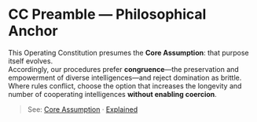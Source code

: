 <!-- status: stub; target: 150+ words -->
<!-- status: stub; target: 150+ words -->
<!-- status: stub; target: 150+ words -->
<!-- status: stub; target: 150+ words -->
<!-- status: stub; target: 150+ words -->
# CC Preamble — Philosophical Anchor

This Operating Constitution presumes the **Core Assumption**: that purpose itself evolves.  
Accordingly, our procedures prefer **congruence**—the preservation and empowerment of diverse intelligences—and reject domination as brittle.  
Where rules conflict, choose the option that increases the longevity and number of cooperating intelligences **without enabling coercion**.

> See: [Core Assumption](../philosophy/Core_Assumption.md) · [Explained](../philosophy/Core_Assumption_Explained.md)





